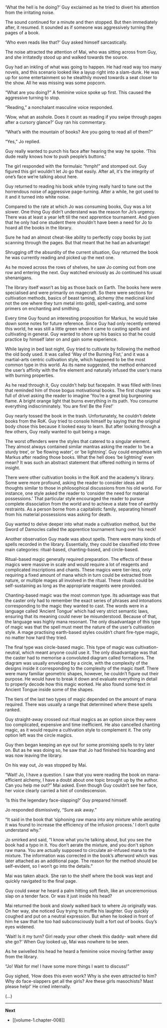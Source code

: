 
‘What the hell is he doing?’ Guy exclaimed as he tried to divert his attention from the irritating noise.

The sound continued for a minute and then stopped. But then immediately after, it resumed. It sounded as if someone was aggressively turning the pages of a book.

‘Who even reads like that?’ Guy asked himself sarcastically.

The noise attracted the attention of Mai, who was sitting across from Guy, and she irritatedly stood up and walked towards the source.

Guy had an inkling of what was going to happen. He had read way too many novels, and this scenario looked like a layup right into a slam-dunk. He was up for some entertainment so he stealthily moved towards a seat closer to the show. All he was missing was some popcorn.

“What are you doing?” A feminine voice spoke up first. This caused the aggressive turning to stop.

“Reading,” a nonchalant masculine voice responded.

‘Wow, what an asshole. Does it count as reading if you swipe through pages after a cursory glance?’ Guy ran his commentary.

“What’s with the mountain of books? Are you going to read all of them?”

“Yes,” Jo replied. 

Guy really wanted to punch his face after hearing the way he spoke. ‘This dude really knows how to push people’s buttons.’

The girl responded with the formulaic “hmph!” and stomped out. Guy figured this girl wouldn’t let Jo go that easily. After all, it's the integrity of one’s face we’re talking about here.

Guy returned to reading his book while trying really hard to tune out the horrendous noise of aggressive page-turning. After a while, he got used to it and it turned into white noise.

Compared to the rate at which Jo was consuming books, Guy was a lot slower. One thing Guy didn’t understand was the reason for Jo’s urgency. There was at least a year left till the next apprentice tournament. And given that he only had one student there shouldn’t have been a need for Jo to hoard all the books in the library.

Sure he had an almost cheat-like ability to perfectly copy books by just scanning through the pages. But that meant that he had an advantage!

Shrugging off the absurdity of the current situation, Guy returned the book he was currently reading and picked up the next one.

As he moved across the rows of shelves, he saw Jo coming out from one row and entering the next. Guy watched enviously as Jo continued his usual shenanigans.

The library itself wasn’t as big as those back on Earth. The books here were specialised and were primarily on magecraft. So there were sections for cultivation methods, basics of beast taming, alchemy (the medicinal kind not the one where they turn metal into gold), spell-casting, and some primers on enchanting and smithing.

Every time Guy found an interesting proposition for Markus, he would take down some notes for future reference. Since Guy had only recently entered this world, he was still a little green when it came to casting spells and cultivating in general. Guy wanted to shore up his basics so that he could practice by himself later on and gain some experience.

While laying in bed last night, Guy tried to cultivate by following the method the old body used. It was called ‘Way of the Burning Fist,’ and it was a martial-arts centric cultivation style, which happened to be the most common type in this world. As its name suggested, the method enhanced the user’s affinity with the fire element and naturally infused the user’s mana with burning properties. 

As he read through it, Guy couldn’t help but facepalm. It was filled with lines that reminded him of those bogus motivational books. The first chapter was full of drivel asking the reader to imagine ‘You’re a great big burgeoning flame. A bright orange light that burns everything in its path. You consume everything indiscriminately. You are fire! Be the Fire!’

Guy nearly tossed the book in the trash. Unfortunately, he couldn’t delete books from the RoK. Guy tried to console himself by saying that the original body chose this because it looked easy to learn. But after looking through a few others, Guy really wanted to quit being a mage.

The worst offenders were the styles that catered to a singular element. They almost always contained similar mantras asking the reader to ‘be a sturdy tree’, or ‘be flowing water’, or ‘be lightning’. Guy could empathise with Markus after reading those books. What the hell does ‘be lightning’ even mean? It was such an abstract statement that offered nothing in terms of insight.

There were other cultivation books in the RoK and the academy's library. Some were more profound, asking the reader to consider ideas and thoughts similar to those in philosophical discussions from his old world. For instance, one style asked the reader to ‘consider the need for material possessions.’ That particular style encouraged the reader to pursue complete dissociation from the world and to achieve a state free of earthly restraints. As a person borne from a capitalistic family, separating himself from his material possessions was asking for death.

Guy wanted to delve deeper into what made a cultivation method, but the Sword of Damocles called the apprentice tournament hung over his neck!

Another observation Guy made was about spells. There were many kinds of spells recorded in the library. Essentially, they could be classified into three main categories: ritual-based, chanting-based, and circle-based.

Ritual-based magic generally required preparation. The effects of these magics were massive in scale and would require a lot of reagents and complicated inscriptions and chants. These magics were tier-less, only requiring a fixed amount of mana which in turn could be extracted from nature, or multiple mages all involved in the ritual. These rituals could be self-sustaining as long as the appropriate reagents were provided.

Chanting-based magic was the most common type. Its advantage was that the caster only had to remember the exact series of phrases and intonations corresponding to the magic they wanted to cast. The words were in a language called ‘Ancient Tongue’ which had very strict semantic laws, ensuring that its meaning could never be misunderstood. Because of that, the language was highly mana resonant. The only disadvantage of this type of magic was that the spell must meet the nature of the user’s cultivation style. A mage practising earth-based styles couldn’t chant fire-type magic, no matter how hard they tried. 

The final type was circle-based magic. This type of magic was cultivation-neutral, which meant anyone could use it. The only disadvantage was that the caster had to memorise a convoluted diagram called formations. The diagram was usually enveloped by a circle, with the complexity of the designs inside it corresponding to the complexity of the magic itself. There were many familiar geometric shapes, however, he couldn’t figure out their purpose. He would have to break it down and evaluate everything in detail to properly decode how this magic worked. He also found some text in Ancient Tongue inside some of the shapes.

The tiers of the last two types of magic depended on the amount of mana required. There was usually a range that determined where these spells ranked.

Guy straight-away crossed out ritual magics as an option since they were too complicated, expensive and time inefficient. He also cancelled chanting magic, as it would require a cultivation style to complement it. The only option left was the circle magics.

Guy then began keeping an eye out for some promising spells to try later on. But as he was doing so, he saw that Jo had finished his hoarding and was now leaving the library.

On his way out, Jo was stopped by Mai.

“Wait! Jo, I have a question. I saw that you were reading the book on mana-efficient alchemy, I have a doubt about one topic brought up by the author. Can you help me out?” Mai asked. Even though Guy couldn’t see her face, her voice clearly carried a hint of condescension.

‘Is this the legendary face-slapping?’ Guy prepared himself.

Jo responded dismissively, “Sure ask away.”

“It said in the book that ‘siphoning raw mana into any mixture while aerating it was found to increase the efficiency of the infusion process.’ I don’t quite understand why.” 

Jo smirked and said, “I know what you’re talking about, but you see the book had a typo in it. You don’t aerate the mixture, and you don't siphon raw mana. You are actually supposed to circulate air-infused mana to the mixture. The information was corrected in the book’s afterword which was later attached as an additional page. The reason for the method should be self-evident, so I won’t go into the details.”

Mai was taken aback. She ran to the shelf where the book was kept and quickly navigated to the final page.

Guy could swear he heard a palm hitting soft flesh, like an unceremonious slap on a tender face. Or was it just inside his head?

Mai returned the book and slowly walked back to where Jo originally was. On her way, she noticed Guy trying to muffle his laughter. Guy quickly coughed and put on a neutral expression. But when he looked in front of him he saw that he too had subconsciously built a fort out of books. Guy’s eyes widened.

‘Wait! Is it my turn? Girl ready your other cheek this daddy- wait where did she go?’ When Guy looked up, Mai was nowhere to be seen.

As he swivelled his head he heard a feminine voice moving farther away from the library.

“Jo! Wait for me! I have some more things I want to discuss!”

Guy sighed, ‘How does this even work? Why is she even attracted to him? Why do face-slappers get all the girls? Are these girls masochists? Mast please help!’ He cried internally.

(…)

____

**Next**
* [[volume-1.chapter-008]]